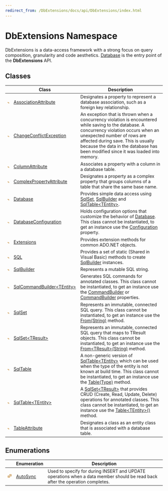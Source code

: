```yaml
---
redirect_from: /DbExtensions/docs/api/DbExtensions/index.html
---
```


DbExtensions Namespace
======================
DbExtensions is a data-access framework with a strong focus on query composition, granularity and code aesthetics. [Database][1] is the entry point of the **DbExtensions** API.


Classes
-------

|                 | Class                               | Description                                                                                                                                                                                                                                                                                          |
| --------------- | ----------------------------------- | ---------------------------------------------------------------------------------------------------------------------------------------------------------------------------------------------------------------------------------------------------------------------------------------------------- |
| ![Public class] | [AssociationAttribute][2]           | Designates a property to represent a database association, such as a foreign key relationship.                                                                                                                                                                                                       |
| ![Public class] | [ChangeConflictException][3]        | An exception that is thrown when a concurrency violation is encountered while saving to the database. A concurrency violation occurs when an unexpected number of rows are affected during save. This is usually because the data in the database has been modified since it was loaded into memory. |
| ![Public class] | [ColumnAttribute][4]                | Associates a property with a column in a database table.                                                                                                                                                                                                                                             |
| ![Public class] | [ComplexPropertyAttribute][5]       | Designates a property as a complex property that groups columns of a table that share the same base name.                                                                                                                                                                                            |
| ![Public class] | [Database][1]                       | Provides simple data access using [SqlSet][6], [SqlBuilder][7] and [SqlTable&lt;TEntity>][8].                                                                                                                                                                                                        |
| ![Public class] | [DatabaseConfiguration][9]          | Holds configuration options that customize the behavior of [Database][1]. This class cannot be instantiated, to get an instance use the [Configuration][10] property.                                                                                                                                |
| ![Public class] | [Extensions][11]                    | Provides extension methods for common ADO.NET objects.                                                                                                                                                                                                                                               |
| ![Public class] | [SQL][12]                           | Provides a set of static (Shared in Visual Basic) methods to create [SqlBuilder][7] instances.                                                                                                                                                                                                       |
| ![Public class] | [SqlBuilder][7]                     | Represents a mutable SQL string.                                                                                                                                                                                                                                                                     |
| ![Public class] | [SqlCommandBuilder&lt;TEntity>][13] | Generates SQL commands for annotated classes. This class cannot be instantiated, to get an instance use the [CommandBuilder][14] or [CommandBuilder][15] properties.                                                                                                                                 |
| ![Public class] | [SqlSet][6]                         | Represents an immutable, connected SQL query. This class cannot be instantiated, to get an instance use the [From(String)][16] method.                                                                                                                                                               |
| ![Public class] | [SqlSet&lt;TResult>][17]            | Represents an immutable, connected SQL query that maps to TResult objects. This class cannot be instantiated, to get an instance use the [From&lt;TResult>(String)][18] method.                                                                                                                      |
| ![Public class] | [SqlTable][19]                      | A non-generic version of [SqlTable&lt;TEntity>][8] which can be used when the type of the entity is not known at build time. This class cannot be instantiated, to get an instance use the [Table(Type)][20] method.                                                                                 |
| ![Public class] | [SqlTable&lt;TEntity>][8]           | A [SqlSet&lt;TResult>][17] that provides CRUD (Create, Read, Update, Delete) operations for annotated classes. This class cannot be instantiated, to get an instance use the [Table&lt;TEntity>()][21] method.                                                                                       |
| ![Public class] | [TableAttribute][22]                | Designates a class as an entity class that is associated with a database table.                                                                                                                                                                                                                      |


Enumerations
------------

|                       | Enumeration    | Description                                                                                                                   |
| --------------------- | -------------- | ----------------------------------------------------------------------------------------------------------------------------- |
| ![Public enumeration] | [AutoSync][23] | Used to specify for during INSERT and UPDATE operations when a data member should be read back after the operation completes. |

[1]: Database/README.md
[2]: AssociationAttribute/README.md
[3]: ChangeConflictException/README.md
[4]: ColumnAttribute/README.md
[5]: ComplexPropertyAttribute/README.md
[6]: SqlSet/README.md
[7]: SqlBuilder/README.md
[8]: SqlTable_1/README.md
[9]: DatabaseConfiguration/README.md
[10]: Database/Configuration.md
[11]: Extensions/README.md
[12]: SQL/README.md
[13]: SqlCommandBuilder_1/README.md
[14]: SqlTable_1/CommandBuilder.md
[15]: SqlTable/CommandBuilder.md
[16]: Database/From_2.md
[17]: SqlSet_1/README.md
[18]: Database/From__1_2.md
[19]: SqlTable/README.md
[20]: Database/Table.md
[21]: Database/Table__1.md
[22]: TableAttribute/README.md
[23]: AutoSync/README.md
[Public class]: ../icons/pubclass.svg "Public class"
[Public enumeration]: ../icons/pubenumeration.svg "Public enumeration"